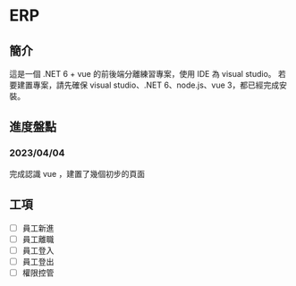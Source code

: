 # ERP
## 簡介
這是一個 .NET 6 + vue 的前後端分離練習專案，使用 IDE 為 visual studio。
若要建置專案，請先確保 visual studio、.NET 6、node.js、vue 3，都已經完成安裝。

## 進度盤點
### 2023/04/04
完成認識 vue ，建置了幾個初步的頁面

## 工項
- [ ] 員工新進
- [ ] 員工離職
- [ ] 員工登入
- [ ] 員工登出
- [ ] 權限控管
